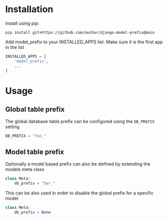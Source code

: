 # Installation

Install using pip:

```shell
pip install git+https://github.com/nezhar/django-model-prefix@main
```

Add model_prefix to your INSTALLED_APPS list. Make sure it is the first app in the list

```python
INSTALLED_APPS = [
    'model_prefix',
    ...
]
```

# Usage

## Global table prefix

The global database table prefix can be configured using the `DB_PREFIX` setting

```python
DB_PREFIX = "foo_"
```

## Model table prefix

Optionally a model based prefix can also be defined by extending the models meta class

```python
class Meta:
    db_prefix = "bar_"
```

This can be also used in order to disable the global prefix for a specific model


```python
class Meta:
    db_prefix = None
```

